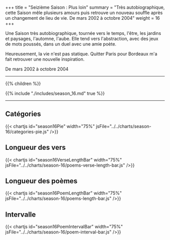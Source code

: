 +++
title = "Seizième Saison : Plus loin"
summary = "Très autobiographique, cette Saison mêle plusieurs amours puis retrouve un nouveau souffle après un changement de lieu de vie. De mars 2002 à octobre 2004"
weight = 16
+++

Une Saison très autobiographique, tournée vers le temps, l'être, les jardins et paysages, l'automne, l'aube. Elle tend vers l'abstraction, avec des jeux de mots poussés, dans un duel avec une amie poète.

Heureusement, la vie n'est pas statique. Quitter Paris pour Bordeaux m'a fait retrouver une nouvelle inspiration.

De mars 2002 à octobre 2004

---
{{% children  %}}

{{% include "./includes/season_16.md" true %}}

---
## Catégories
{{< chartjs id="season16Pie" width="75%" jsFile="../../charts/season-16/categories-pie.js" />}}
## Longueur des vers
{{< chartjs id="season16VerseLengthBar" width="75%" jsFile="../../charts/season-16/poems-verse-length-bar.js" />}}
## Longueur des poèmes
{{< chartjs id="season16PoemLengthBar" width="75%" jsFile="../../charts/season-16/poems-length-bar.js" />}}
## Intervalle
{{< chartjs id="season16PoemIntervalBar" width="75%" jsFile="../../charts/season-16/poem-interval-bar.js" />}}
